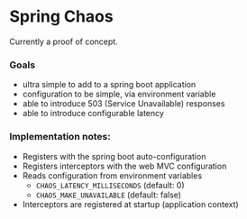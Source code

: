 # Spring Chaos

Currently a proof of concept.

### Goals

- ultra simple to add to a spring boot application
- configuration to be simple, via environment variable
- able to introduce 503 (Service Unavailable) responses
- able to introduce configurable latency

### Implementation notes:

- Registers with the spring boot auto-configuration
- Registers interceptors with the web MVC configuration
- Reads configuration from environment variables
  - `CHAOS_LATENCY_MILLISECONDS` (default: 0)
  - `CHAOS_MAKE_UNAVAILABLE` (default: false)
- Interceptors are registered at startup (application context)







